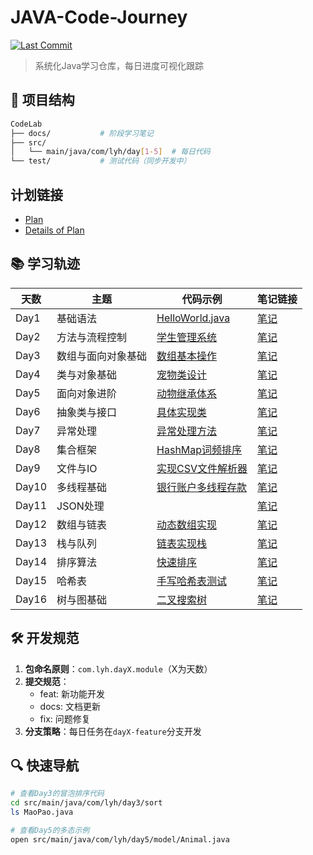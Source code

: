 # JAVA-Code-Journey

[![Last Commit](https://img.shields.io/github/last-commit/ic3vala/Code-Journey?color=blue&style=flat-square)](https://github.com/ic3vala/Code-Journey/commits/main)

> 系统化Java学习仓库，每日进度可视化跟踪

## 📁 项目结构
```bash
CodeLab
├── docs/           # 阶段学习笔记
├── src/
│   └── main/java/com/lyh/day[1-5]  # 每日代码
└── test/           # 测试代码（同步开发中）
```
## 计划链接 
- [Plan](./docs/stage0/plan.md)
- [Details of Plan](./docs/stage0/detail.md)

## 📚 学习轨迹
| 天数   | 主题 | 代码示例                                                            | 笔记链接                        |
|------|----|-----------------------------------------------------------------|-----------------------------|
| Day1 | 基础语法 | [HelloWorld.java](./src/main/java/com/lyh/day1/HelloWorld.java) | [笔记](./docs/stage1/day1.md) |
| Day2 | 方法与流程控制 | [学生管理系统](./src/main/java/com/lyh/day2/student/)                 | [笔记](./docs/stage1/day2.md) |
| Day3 | 数组与面向对象基础 | [数组基本操作](./src/main/java/com/lyh/day3/ArrayDemo.java)           | [笔记](./docs/stage1/day3.md) |
| Day4 | 类与对象基础 | [宠物类设计](./src/main/java/com/lyh/day4/model/Pet.java)            | [笔记](./docs/stage1/day4.md) |
| Day5 | 面向对象进阶 | [动物继承体系](./src/main/java/com/lyh/day5/model/)                   | [笔记](./docs/stage1/day5.md) |
| Day6 | 抽象类与接口 | [具体实现类](./src/main/java/com/lyh/day6/model/Fish.java)           | [笔记](./docs/stage1/day6.md) |
| Day7 | 异常处理 | [异常处理方法](./src/main/java/com/lyh/day7/ExceptionTest.java)       | [笔记](./docs/stage1/day7.md) |
| Day8 | 集合框架 | [HashMap词频排序](./src/main/java/com/lyh/day8/HashMapCount.java)   | [笔记](./docs/stage1/day8.md) |
| Day9 | 文件与IO | [实现CSV文件解析器](./src/main/java/com/lyh/day9/CSVParser.java)       | [笔记](./docs/stage1/day9.md) |
| Day10 | 多线程基础 | [银行账户多线程存款](./src/main/java/com/lyh/day10/Main.java)            | [笔记](./docs/stage1/day10.md) |
| Day11 | JSON处理 | [](./src/main/java/com/lyh/day11/.java)                         | [笔记](./docs/stage1/day11.md) |
| Day12 | 数组与链表 | [动态数组实现](./src/main/java/com/lyh/day12/DynamicArrayTest.java)   | [笔记](./docs/stage2/day12.md) |
| Day13 | 栈与队列 | [链表实现栈](./src/main/java/com/lyh/day13/LinkedListStack.java)     | [笔记](./docs/stage2/day13.md) |
| Day14 | 排序算法 | [快速排序](./src/main/java/com/lyh/day14/QuickSort.java)            | [笔记](./docs/stage2/day14.md) |
| Day15 | 哈希表 | [手写哈希表测试](./src/main/java/com/lyh/day15/HashMapTest.java)       | [笔记](./docs/stage2/day15.md) |
| Day16 | 树与图基础 | [二叉搜索树](./src/main/java/com/lyh/day16/BST.java)                 | [笔记](./docs/stage2/day16.md) |
## 🛠 开发规范
1. **包命名原则**：`com.lyh.dayX.module`（X为天数）
2. **提交规范**：
    - feat: 新功能开发
    - docs: 文档更新
    - fix: 问题修复
3. **分支策略**：每日任务在`dayX-feature`分支开发

## 🔍 快速导航
```bash
# 查看Day3的冒泡排序代码
cd src/main/java/com/lyh/day3/sort
ls MaoPao.java

# 查看Day5的多态示例
open src/main/java/com/lyh/day5/model/Animal.java
```
